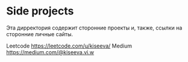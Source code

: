 # Side projects

Эта дирректория содержит сторонние проекты и, также, ссылки на сторонние личные сайты.

Leetcode https://leetcode.com/u/kiseeva/
Medium https://medium.com/@kiseeva.vi.w
